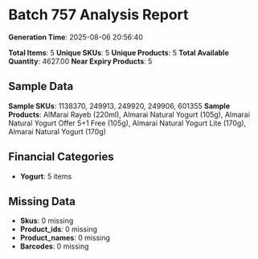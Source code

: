 # Batch 757 Analysis Report

**Generation Time**: 2025-08-06 20:56:40

**Total Items**: 5
**Unique SKUs**: 5
**Unique Products**: 5
**Total Available Quantity**: 4627.00
**Near Expiry Products**: 5

## Sample Data
**Sample SKUs**: 1138370, 249913, 249920, 249906, 601355
**Sample Products**: AlMarai Rayeb (220ml), Almarai Natural Yogurt (105g), Almarai Natural Yogurt Offer 5+1 Free (105g), Almarai Natural Yogurt Lite (170g), Almarai Natural Yogurt (170g)

## Financial Categories
- **Yogurt**: 5 items

## Missing Data
- **Skus**: 0 missing
- **Product_ids**: 0 missing
- **Product_names**: 0 missing
- **Barcodes**: 0 missing
